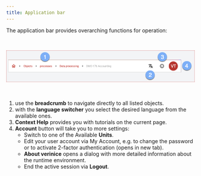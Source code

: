 ```yaml
---
title: Application bar
---
```

The application bar provides overarching functions for operation:

<br>

![application bar](./docs/2.manual/1.user-interface/media/veo_app-bar.en.png)

<br>

1. use the **breadcrumb** to navigate directly to all listed objects.
1. with the **language switcher** you select the desired language from the available ones.
1. **Context Help** provides you with tutorials on the current page.
1. **Account** button will take you to more settings:
    - Switch to one of the Available **Units**.
    - Edit your user account via <DocsLink to="??">My Account</DocsLink>, e.g. to change the password or to activate 2-factor authentication (opens in new tab).
    - **About verinice** opens a dialog with more detailed information about the runtime environment.
    - End the active session via **Logout**.

<br>
